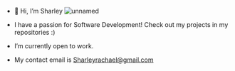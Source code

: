 - 👋 Hi, I’m Sharley
![unnamed](https://github.com/Sharley2729/Sharley2729/assets/133542216/6ceee441-64b4-4ae0-ac9f-8321f3605506)

-  I have a passion for Software Development! Check out my projects in my repositories :)
-  I’m currently open to work.
-  My contact email is Sharleyrachael@gmail.com


